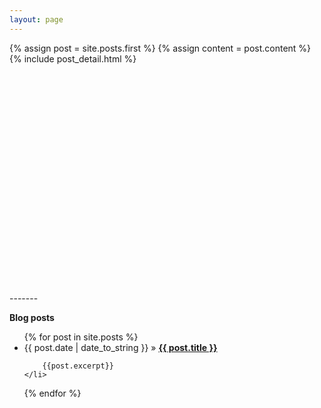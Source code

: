 ```yaml
---
layout: page
---
```


<div class="blog-index" style="min-height: 400px;">  
  {% assign post = site.posts.first %}
  {% assign content = post.content %}
  {% include post_detail.html %}
</div>
-------
<p><b>Blog posts</b></p>

<ul class="posts">
  {% for post in site.posts %}
    <li>
		<span>{{ post.date | date_to_string }}</span> &raquo; <b><a href="{{ BASE_PATH }}{{ post.url }}">{{ post.title }}</a></b>
		
		{{post.excerpt}}
	</li>
  {% endfor %}
</ul>



